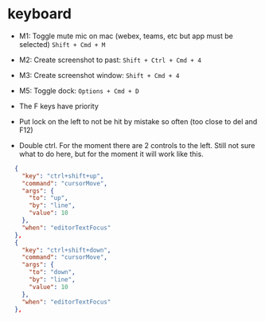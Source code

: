 # keyboard

- M1: Toggle mute mic on mac (webex, teams, etc but app must be selected) `Shift + Cmd + M`
- M2: Create screenshot to past: `Shift + Ctrl + Cmd + 4`
- M3: Create screenshot window: `Shift + Cmd + 4`
- M5: Toggle dock: `Options + Cmd + D`
- The F keys have priority

- Put lock on the left to not be hit by mistake so often (too close to del and F12)
- Double ctrl. For the moment there are 2 controls to the left. Still not sure what to do here, but for the moment it will work like this.

```JSON
  {
    "key": "ctrl+shift+up",
    "command": "cursorMove",
    "args": {
      "to": "up",
      "by": "line",
      "value": 10
    },
    "when": "editorTextFocus"
  },
  {
    "key": "ctrl+shift+down",
    "command": "cursorMove",
    "args": {
      "to": "down",
      "by": "line",
      "value": 10
    },
    "when": "editorTextFocus"
  },
  ```
